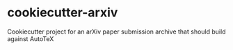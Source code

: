 # cookiecutter-arxiv
Cookiecutter project for an arXiv paper submission archive that should build against AutoTeX
